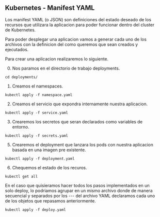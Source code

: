 ## Kubernetes - Manifest YAML

Los manifest YAML (o JSON) son definiciones del estado deseado de los recursos que utilizara la aplicacion para poder funcionar dentro del cluster de Kubernetes.

Para poder desplegar una aplicacion vamos a generar cada uno de los archivos con la definicion del como queremos que sean creados y ejecutados.

Para crear una aplicacion realizaremos lo siguiente.

0. Nos paramos en el directorio de trabajo deployments.
```
cd deployments/
```
1. Creamos el namespaces.
```
kubectl apply -f namespace.yaml
```
2. Creamos el servicio que expondra internamente nuestra aplicacion.
```
kubectl apply -f service.yaml
```
3. Crearemos los secretos que seran declarados como variables de entorno.
```
kubectl apply -f secrets.yaml
```
5. Crearemos el deployment que lanzara los pods con nuestra aplicacion basada en una imagen pre existente.
```
kubectl apply -f deployment.yaml
```
6. Chequemos el estado de los recuros.
```
kubectl get all
```

En el caso que quisieramos hacer todos los pasos implementados en un solo deploy, lo podriamos agrupar en un mismo archivo donde de manera secuencial y separados por los --- del archivo YAML declaramos cada uno de los objetos que repasamos anteriormente.

```
kubectl apply -f deploy.yaml
```